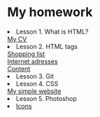 <h1> My homework</h1>

   <li>Lesson 1. What is HTML? <br />
            <a href="https://irynailliukhina.github.io/homework1/cven.html" target="_blank">My CV</a>
    </li>
   <li>Lesson 2. HTML tags <br/>
  <a href="https://irynailliukhina.github.io/homework2/shopping_list.html" target="_blank">
            Shopping list</a> <br />
  <a href="https://irynailliukhina.github.io/homework2/internet_adresses.html" target="_blank">
            Internet adresses</a> <br />
  <a href="https://irynailliukhina.github.io/homework2/content.html" target="_blank">
            Content</a></li>
   <li>Lesson 3. Git</li>
   <li>Lesson 4. CSS </li>
   <a href="https://irynailliukhina.github.io/hw4/index.html" target="_blank">
            My simple website</a>
   <li> Lesson 5. Photoshop<li>
   <a href= "https://irynailliukhina.github.io/hw5/index.html">Icons</a>
   
            
 
